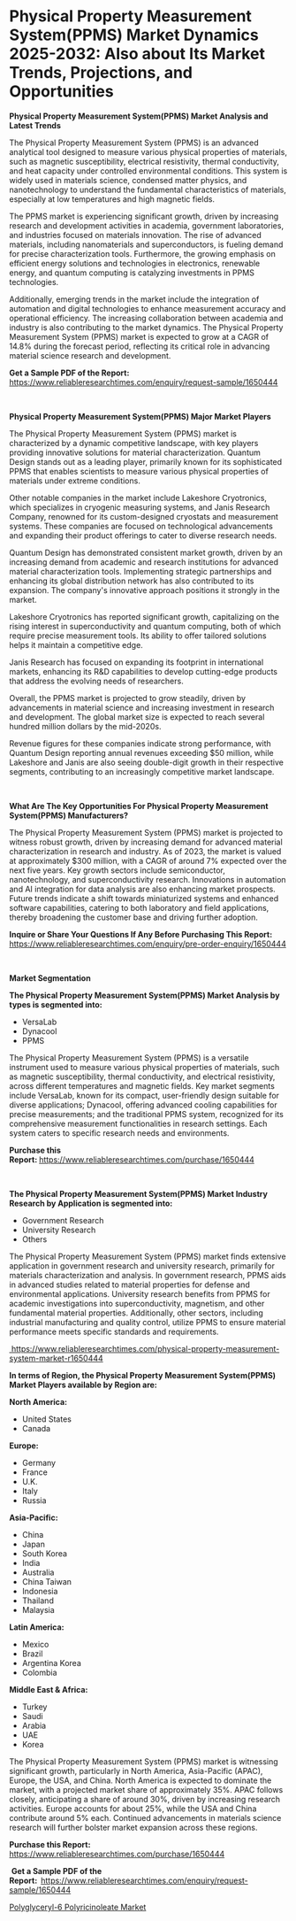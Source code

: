 <p><h1>Physical Property Measurement System(PPMS) Market Dynamics 2025-2032: Also about Its Market Trends, Projections, and Opportunities</h1></p><p><strong>Physical Property Measurement System(PPMS) Market Analysis and Latest Trends</strong></p>
<p><p>The Physical Property Measurement System (PPMS) is an advanced analytical tool designed to measure various physical properties of materials, such as magnetic susceptibility, electrical resistivity, thermal conductivity, and heat capacity under controlled environmental conditions. This system is widely used in materials science, condensed matter physics, and nanotechnology to understand the fundamental characteristics of materials, especially at low temperatures and high magnetic fields.</p><p>The PPMS market is experiencing significant growth, driven by increasing research and development activities in academia, government laboratories, and industries focused on materials innovation. The rise of advanced materials, including nanomaterials and superconductors, is fueling demand for precise characterization tools. Furthermore, the growing emphasis on efficient energy solutions and technologies in electronics, renewable energy, and quantum computing is catalyzing investments in PPMS technologies.</p><p>Additionally, emerging trends in the market include the integration of automation and digital technologies to enhance measurement accuracy and operational efficiency. The increasing collaboration between academia and industry is also contributing to the market dynamics. The Physical Property Measurement System (PPMS) market is expected to grow at a CAGR of 14.8% during the forecast period, reflecting its critical role in advancing material science research and development.</p></p>
<p><strong>Get a Sample PDF of the Report:&nbsp;</strong> <a href="https://www.reliableresearchtimes.com/enquiry/request-sample/1650444?utm_campaign=3442&utm_medium=2&utm_source=Github&utm_content=ia&utm_term=23032025&utm_id=physical-property-measurement-systemppms">https://www.reliableresearchtimes.com/enquiry/request-sample/1650444</a></p>
<p>&nbsp;</p>
<p><strong>Physical Property Measurement System(PPMS) Major Market Players</strong></p>
<p><p>The Physical Property Measurement System (PPMS) market is characterized by a dynamic competitive landscape, with key players providing innovative solutions for material characterization. Quantum Design stands out as a leading player, primarily known for its sophisticated PPMS that enables scientists to measure various physical properties of materials under extreme conditions. </p><p>Other notable companies in the market include Lakeshore Cryotronics, which specializes in cryogenic measuring systems, and Janis Research Company, renowned for its custom-designed cryostats and measurement systems. These companies are focused on technological advancements and expanding their product offerings to cater to diverse research needs.</p><p>Quantum Design has demonstrated consistent market growth, driven by an increasing demand from academic and research institutions for advanced material characterization tools. Implementing strategic partnerships and enhancing its global distribution network has also contributed to its expansion. The company's innovative approach positions it strongly in the market.</p><p>Lakeshore Cryotronics has reported significant growth, capitalizing on the rising interest in superconductivity and quantum computing, both of which require precise measurement tools. Its ability to offer tailored solutions helps it maintain a competitive edge. </p><p>Janis Research has focused on expanding its footprint in international markets, enhancing its R&D capabilities to develop cutting-edge products that address the evolving needs of researchers. </p><p>Overall, the PPMS market is projected to grow steadily, driven by advancements in material science and increasing investment in research and development. The global market size is expected to reach several hundred million dollars by the mid-2020s. </p><p>Revenue figures for these companies indicate strong performance, with Quantum Design reporting annual revenues exceeding $50 million, while Lakeshore and Janis are also seeing double-digit growth in their respective segments, contributing to an increasingly competitive market landscape.</p></p>
<p>&nbsp;</p>
<p><strong>What Are The Key Opportunities For Physical Property Measurement System(PPMS) Manufacturers?</strong></p>
<p><p>The Physical Property Measurement System (PPMS) market is projected to witness robust growth, driven by increasing demand for advanced material characterization in research and industry. As of 2023, the market is valued at approximately $300 million, with a CAGR of around 7% expected over the next five years. Key growth sectors include semiconductor, nanotechnology, and superconductivity research. Innovations in automation and AI integration for data analysis are also enhancing market prospects. Future trends indicate a shift towards miniaturized systems and enhanced software capabilities, catering to both laboratory and field applications, thereby broadening the customer base and driving further adoption.</p></p>
<p><strong>Inquire or Share Your Questions If Any Before Purchasing This Report:</strong> <a href="https://www.reliableresearchtimes.com/enquiry/pre-order-enquiry/1650444?utm_campaign=3442&utm_medium=2&utm_source=Github&utm_content=ia&utm_term=23032025&utm_id=physical-property-measurement-systemppms">https://www.reliableresearchtimes.com/enquiry/pre-order-enquiry/1650444</a></p>
<p>&nbsp;</p>
<p><strong>Market Segmentation</strong></p>
<p><strong>The Physical Property Measurement System(PPMS) Market Analysis by types is segmented into:</strong></p>
<p><ul><li>VersaLab</li><li>Dynacool</li><li>PPMS</li></ul></p>
<p><p>The Physical Property Measurement System (PPMS) is a versatile instrument used to measure various physical properties of materials, such as magnetic susceptibility, thermal conductivity, and electrical resistivity, across different temperatures and magnetic fields. Key market segments include VersaLab, known for its compact, user-friendly design suitable for diverse applications; Dynacool, offering advanced cooling capabilities for precise measurements; and the traditional PPMS system, recognized for its comprehensive measurement functionalities in research settings. Each system caters to specific research needs and environments.</p></p>
<p><strong>Purchase this Report:&nbsp;</strong><a href="https://www.reliableresearchtimes.com/purchase/1650444?utm_campaign=3442&utm_medium=2&utm_source=Github&utm_content=ia&utm_term=23032025&utm_id=physical-property-measurement-systemppms">https://www.reliableresearchtimes.com/purchase/1650444</a></p>
<p>&nbsp;</p>
<p><strong>The Physical Property Measurement System(PPMS) Market Industry Research by Application is segmented into:</strong></p>
<p><ul><li>Government Research</li><li>University Research</li><li>Others</li></ul></p>
<p><p>The Physical Property Measurement System (PPMS) market finds extensive application in government research and university research, primarily for materials characterization and analysis. In government research, PPMS aids in advanced studies related to material properties for defense and environmental applications. University research benefits from PPMS for academic investigations into superconductivity, magnetism, and other fundamental material properties. Additionally, other sectors, including industrial manufacturing and quality control, utilize PPMS to ensure material performance meets specific standards and requirements.</p></p>
<p><a href="https://www.reliableresearchtimes.com/physical-property-measurement-system-market-r1650444?utm_campaign=3442&utm_medium=2&utm_source=Github&utm_content=ia&utm_term=23032025&utm_id=physical-property-measurement-systemppms">&nbsp;https://www.reliableresearchtimes.com/physical-property-measurement-system-market-r1650444</a></p>
<p><strong>In terms of Region, the Physical Property Measurement System(PPMS) Market Players available by Region are:</strong></p>
<p>
    <p> <strong> North America: </strong>
        <ul>
            <li>United States</li>
            <li>Canada</li>
        </ul>
        </p> 
    <p> <strong> Europe: </strong>
        <ul>
            <li>Germany</li>
            <li>France</li>
            <li>U.K.</li>
            <li>Italy</li>
            <li>Russia</li>
        </ul>
        </p> 
    <p> <strong> Asia-Pacific: </strong>
        <ul>
            <li>China</li>
            <li>Japan</li>
            <li>South Korea</li>
            <li>India</li>
            <li>Australia</li>
            <li>China Taiwan</li>
            <li>Indonesia</li>
            <li>Thailand</li>
            <li>Malaysia</li>
        </ul>
        </p> 
    <p> <strong> Latin America: </strong>
        <ul>
            <li>Mexico</li>
            <li>Brazil</li>
            <li>Argentina Korea</li>
            <li>Colombia</li>
        </ul>
        </p> 
    <p> <strong> Middle East & Africa: </strong>
        <ul>
            <li>Turkey</li>
            <li>Saudi</li>
            <li>Arabia</li>
            <li>UAE</li>
            <li>Korea</li>
        </ul>
    </p>
    </p>
<p><p>The Physical Property Measurement System (PPMS) market is witnessing significant growth, particularly in North America, Asia-Pacific (APAC), Europe, the USA, and China. North America is expected to dominate the market, with a projected market share of approximately 35%. APAC follows closely, anticipating a share of around 30%, driven by increasing research activities. Europe accounts for about 25%, while the USA and China contribute around 5% each. Continued advancements in materials science research will further bolster market expansion across these regions.</p></p>
<p><strong>Purchase this Report: </strong><a href="https://www.reliableresearchtimes.com/purchase/1650444?utm_campaign=3442&utm_medium=2&utm_source=Github&utm_content=ia&utm_term=23032025&utm_id=physical-property-measurement-systemppms">https://www.reliableresearchtimes.com/purchase/1650444</a></p>
<p>&nbsp;<strong>Get a Sample PDF of the Report:&nbsp;&nbsp;</strong><a href="https://www.reliableresearchtimes.com/enquiry/request-sample/1650444?utm_campaign=3442&utm_medium=2&utm_source=Github&utm_content=ia&utm_term=23032025&utm_id=physical-property-measurement-systemppms">https://www.reliableresearchtimes.com/enquiry/request-sample/1650444</a></p>
<p><strong></strong></p>
<p><p><a href="https://github.com/forgazerbyjt/Market-Research-Report-List-1/blob/main/polyglyceryl-6-polyricinoleate-market.md?utm_campaign=3442&utm_medium=2&utm_source=Github&utm_content=ia&utm_term=23032025&utm_id=physical-property-measurement-systemppms">Polyglyceryl-6 Polyricinoleate Market</a></p></p>